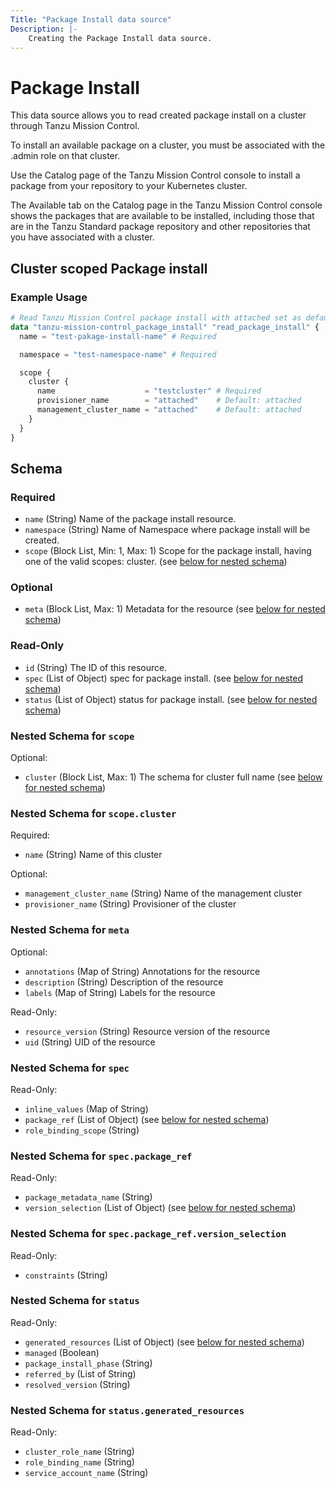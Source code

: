 ```yaml
---
Title: "Package Install data source"
Description: |-
    Creating the Package Install data source.
---
```


# Package Install

This data source allows you to read created package install on a cluster through Tanzu Mission Control.

To install an available package on a cluster, you must be associated with the .admin role on that cluster.

Use the Catalog page of the Tanzu Mission Control console to install a package from your repository to your Kubernetes cluster.

The Available tab on the Catalog page in the Tanzu Mission Control console shows the packages that are available to be installed, including those that are in the Tanzu Standard package repository and other repositories that you have associated with a cluster.

[package-install]: https://docs.vmware.com/en/VMware-Tanzu-Mission-Control/services/tanzumc-using/GUID-E0168103-7A6F-4C07-8768-19D9B1EB4EFA.html


## Cluster scoped Package install

### Example Usage

```terraform
# Read Tanzu Mission Control package install with attached set as default value.
data "tanzu-mission-control_package_install" "read_package_install" {
  name = "test-pakage-install-name" # Required

  namespace = "test-namespace-name" # Required

  scope {
    cluster {
      name                    = "testcluster" # Required
      provisioner_name        = "attached"    # Default: attached
      management_cluster_name = "attached"    # Default: attached
    }
  }
}
```
<!-- schema generated by tfplugindocs -->
## Schema

### Required

- `name` (String) Name of the package install resource.
- `namespace` (String) Name of Namespace where package install will be created.
- `scope` (Block List, Min: 1, Max: 1) Scope for the package install, having one of the valid scopes: cluster. (see [below for nested schema](#nestedblock--scope))

### Optional

- `meta` (Block List, Max: 1) Metadata for the resource (see [below for nested schema](#nestedblock--meta))

### Read-Only

- `id` (String) The ID of this resource.
- `spec` (List of Object) spec for package install. (see [below for nested schema](#nestedatt--spec))
- `status` (List of Object) status for package install. (see [below for nested schema](#nestedatt--status))

<a id="nestedblock--scope"></a>
### Nested Schema for `scope`

Optional:

- `cluster` (Block List, Max: 1) The schema for cluster full name (see [below for nested schema](#nestedblock--scope--cluster))

<a id="nestedblock--scope--cluster"></a>
### Nested Schema for `scope.cluster`

Required:

- `name` (String) Name of this cluster

Optional:

- `management_cluster_name` (String) Name of the management cluster
- `provisioner_name` (String) Provisioner of the cluster



<a id="nestedblock--meta"></a>
### Nested Schema for `meta`

Optional:

- `annotations` (Map of String) Annotations for the resource
- `description` (String) Description of the resource
- `labels` (Map of String) Labels for the resource

Read-Only:

- `resource_version` (String) Resource version of the resource
- `uid` (String) UID of the resource


<a id="nestedatt--spec"></a>
### Nested Schema for `spec`

Read-Only:

- `inline_values` (Map of String)
- `package_ref` (List of Object) (see [below for nested schema](#nestedobjatt--spec--package_ref))
- `role_binding_scope` (String)

<a id="nestedobjatt--spec--package_ref"></a>
### Nested Schema for `spec.package_ref`

Read-Only:

- `package_metadata_name` (String)
- `version_selection` (List of Object) (see [below for nested schema](#nestedobjatt--spec--package_ref--version_selection))

<a id="nestedobjatt--spec--package_ref--version_selection"></a>
### Nested Schema for `spec.package_ref.version_selection`

Read-Only:

- `constraints` (String)




<a id="nestedatt--status"></a>
### Nested Schema for `status`

Read-Only:

- `generated_resources` (List of Object) (see [below for nested schema](#nestedobjatt--status--generated_resources))
- `managed` (Boolean)
- `package_install_phase` (String)
- `referred_by` (List of String)
- `resolved_version` (String)

<a id="nestedobjatt--status--generated_resources"></a>
### Nested Schema for `status.generated_resources`

Read-Only:

- `cluster_role_name` (String)
- `role_binding_name` (String)
- `service_account_name` (String)